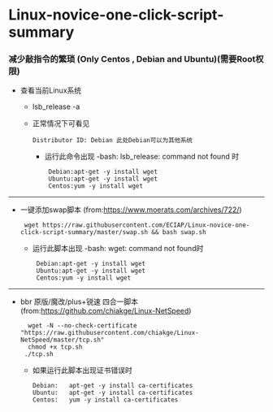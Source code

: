 # Linux-novice-one-click-script-summary
### 减少敲指令的繁琐  (Only Centos , Debian and Ubuntu)(需要Root权限)

* 查看当前Linux系统

  *    lsb_release -a

     * 正常情况下可看见
     
           Distributor ID: Debian 此处Debian可以为其他系统
           
        * 运行此命令出现 -bash: lsb_release: command not found 时 
         
               Debian:apt-get -y install wget
               Ubuntu:apt-get -y install wget
               Centos:yum -y install wget
--------------

* 一键添加swap脚本 (from:https://www.moerats.com/archives/722/)
  
       wget https://raw.githubusercontent.com/ECIAP/Linux-novice-one-click-script-summary/master/swap.sh && bash swap.sh
    
     * 运行此脚本出现 -bash: wget: command not found时
    
            Debian:apt-get -y install wget
            Ubuntu:apt-get -y install wget
            Centos:yum -y install wget
      
---------------
    
  * bbr 原版/魔改/plus+锐速 四合一脚本 (from:https://github.com/chiakge/Linux-NetSpeed)
   
          wget -N --no-check-certificate "https://raw.githubusercontent.com/chiakge/Linux-NetSpeed/master/tcp.sh"
          chmod +x tcp.sh
         ./tcp.sh
    
    * 如果运行此脚本出现证书错误时
    
          Debian:   apt-get -y install ca-certificates
          Ubuntu:   apt-get -y install ca-certificates
          Centos:   yum -y install ca-certificates
